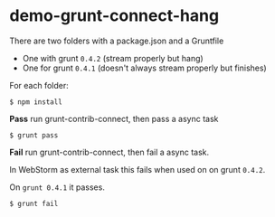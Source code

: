 # demo-grunt-connect-hang

There are two folders with a package.json and a Gruntfile

* One with grunt `0.4.2` (stream properly but hang)
* One for grunt `0.4.1` (doesn't always stream properly but finishes)


For each folder:

````
$ npm install
````


**Pass** run grunt-contrib-connect, then pass a async task
````
$ grunt pass
````


**Fail** run grunt-contrib-connect, then fail a async task.

In WebStorm as external task this fails when used on on grunt `0.4.2`. 

On `grunt 0.4.1` it passes.

````
$ grunt fail
````

